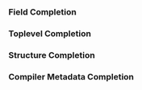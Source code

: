 ### Field Completion

### Toplevel Completion

### Structure Completion

### Compiler Metadata Completion